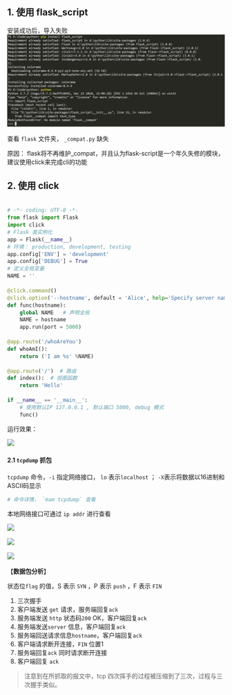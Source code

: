 ## 1. 使用 flask_script

 安装成功后，导入失败  
![](.\pic\1.jpg)  

查看 `flask` 文件夹， `_compat.py` 缺失

原因： flask将不再维护_compat，并且认为flask-script是一个年久失修的模块，建议使用click来完成cli的功能  


## 2. 使用 click 

```python

# -*- coding: UTF-8 -*-
from flask import Flask
import click
# Flask 类实例化
app = Flask(__name__)
# 环境： production, development, testing   
app.config['ENV'] = 'development'
app.config['DEBUG'] = True 
# 定义全局变量
NAME = ''

@click.command()
@click.option('--hostname', default = 'Alice', help='Specify server name')
def func(hostname): 
    global NAME   # 声明全局
    NAME = hostname
    app.run(port = 5000)   

@app.route('/whoAreYou') 
def whoAmI():
    return ('I am %s' %NAME)

@app.route('/')  # 路由
def index():  # 视图函数
    return 'Hello'

if __name__ == '__main__':
    # 使用默认IP 127.0.0.1 , 默认端口 5000, debug 模式  
    func()

```

运行效果：

![](\pic\5.jpg)



#### 2.1 `tcpdump` 抓包

`tcpdump` 命令，`-i` 指定网络接口， `lo` 表示`localhost` ； `-X`表示将数据以16进制和ASCII码显示 

```bash
# 命令详情， `mam tcpdump` 查看

```

本地网络接口可通过 `ip addr` 进行查看

![](\pic\2.jpg)

![](\pic\3.jpg)

![](\pic\4.jpg)

【**数据包分析**】

状态位`flag` 的值，S 表示 `SYN` ，P 表示 `push` ，F 表示 `FIN` 

1. 三次握手
2. 客户端发送 `get` 请求，服务端回复`ack`
3. 服务端发送 `http` 状态码`200` OK，客户端回复`ack`
4. 服务端发送`server` 信息，客户端回复`ack`
5. 服务端回送请求信息`hostname`，客户端回复`ack`
6. 客户端请求断开连接，`FIN` 位置1
7. 服务端回复`ack` 同时请求断开连接
8. 客户端回复 `ack` 

>注意到在所抓取的报文中，tcp 四次挥手的过程被压缩到了三次，过程与三次握手类似。
>
>
